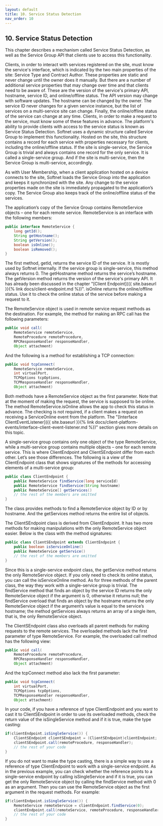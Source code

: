 ```yaml
---
layout: default
title: 10. Service Status Detection
nav_order: 10
---
```


## 10. Service Status Detection

This chapter describes a mechanism called Service Status Detection, as well as the Service Group API that clients use to access this functionality.  

Clients, in order to interact with services registered on the site, must know the service's interface, which is indicated by the two main properties of the site: Service Type and Contract Author. These properties are static and never change until the owner does it manually. But there are a number of additional service properties that may change over time and that clients need to be aware of. These are the version of the service's primary API, hostname, service ID, and online/offline status. The API version may change with software updates. The hostname can be changed by the owner. The service ID never changes for a given service instance, but the list of services on a multi-service site can change. Finally, the online/offline status of the service can change at any time. Clients, in order to make a request to the service, must know some of these features in advance. The platform's ability to provide clients with access to the service status is known as Service Status Detection. Softnet uses a dynamic structure called Service Group to implement this functionality. Hosted on the site, this structure contains a record for each service with properties necessary for clients, including the online/offline status. If the site is single-service, the Service Group is trivial and always contains one record for the only service. It is called a single-service group. And if the site is multi-service, then the Service Group is multi-service, accordingly.  

As with User Membership, when a client application hosted on a device connects to the site, Softnet loads the Service Group into the application and keeps it synchronized with the site. Any change to the service properties made on the site is immediately propagated to the application’s copy. The Service Group also keeps track of the online/offline status of the services.  

The application’s copy of the Service Group contains <span class="datatype">RemoteService</span> objects – one for each remote service. <span class="datatype">RemoteService</span> is an interface with the following members:
```java
public interface RemoteService {
	long getId();
	String getHostname();
	String getVersion();
	boolean isOnline();
	boolean isRemoved();
}
```
The first method, <span class="method">getId</span>, returns the service ID of the service. It is mostly used by Softnet internally. If the service group is single-service, this method always returns 0. The <span class="method">getHostname</span> method returns the service’s hostname. The <span class="method">getVersion</span> method returns the version of the service's primary API. It has already been discussed in the chapter "[Client Endpoint]({{ site.baseurl }}{% link docs/client-endpoint.md %})". <span class="method">isOnline</span> returns the online/offline status. Use it to check the online status of the service before making a request to it.  

The <span class="datatype">RemoteService</span> object is used in remote service request methods as the destination. For example, the method for making an RPC call has the following parameters:
```java
public void call(
    RemoteService remoteService, 
    RemoteProcedure remoteProcedure, 
    RPCResponseHandler responseHandler, 
    Object attachment)
```
And the following is a method for establishing a TCP connection:
```java
public void tcpConnect(
    RemoteService remoteService,
    int virtualPort,
    TCPOptions tcpOptions,
    TCPResponseHandler responseHandler,
    Object attachment)
```
Both methods have a <span class="datatype">RemoteService</span> object as the first parameter. Note that at the moment of making the request, the service is supposed to be online. The method <span class="datatype">RemoteService</span>.<span class="method">isOnline</span> allows the app to check this status in advance. The checking is not required, if a client makes a request on receiving a <span class="datatype">ServiceOnline</span> event from the platform. The "[Interface ClientEventListener]({{ site.baseurl }}{% link docs/client-platform-events/interface-client-event-listener.md %})" section gives more details on this topic.  

A single-service group contains only one object of the type <span class="datatype">RemoteService</span>, while a multi-service group contains multiple objects – one for each remote service. This is where <span class="datatype">ClientEndpoint</span> and <span class="datatype">ClientSEndpoint</span> differ from each other. Let’s see those differences. The following is a view of the <span class="datatype">ClientEndpoint</span> class that shows signatures of the methods for accessing elements of a multi-service group:
```java
public class ClientEndpoint {
    public RemoteService findService(long serviceId)
    public RemoteService findService(String hostname)
    public RemoteService[] getServices()
    // the rest of the members are omitted
}
```
The class provides methods to find a <span class="datatype">RemoteService</span> object by ID or by hostname. And the <span class="method">getServices</span> method returns the entire list of objects.  

The <span class="datatype">ClientSEndpoint</span> class is derived from <span class="datatype">ClientEndpoint</span>. It has two more methods for making manipulations with the only <span class="datatype">RemoteService</span> object easier. Below is the class with the method signatures:
```java
public class ClientSEndpoint extends ClientEndpoint {
    public boolean isServiceOnline()
    public RemoteService getService()
    // the rest of the members are omitted
}
```
Since this is a single-service endpoint class, the <span class="method">getService</span> method returns the only <span class="datatype">RemoteService</span> object. If you only need to check its online status, you can call the <span class="method">isServiceOnline</span> method. As for three methods of the parent class, the way they work with a single-service group is trivial. The <span class="method">findService</span> method that finds an object by the service ID returns the only <span class="datatype">RemoteService</span> object if the argument is 0, otherwise it returns null; the <span class="method">findService</span> overload that finds an object by the hostname returns the only <span class="datatype">RemoteService</span> object if the argument’s value is equal to the service’s hostname; the method <span class="method">getServices</span> always returns an array of a single item, that is, the only <span class="datatype">RemoteService</span> object.  

The <span class="datatype">ClientSEndpoint</span> class also overloads all parent methods for making requests to the remote services. The overloaded methods lack the first parameter of type <span class="datatype">RemoteService</span>. For example, the overloaded <span class="method">call</span> method has the following view:
```java
public void call(
    RemoteProcedure remoteProcedure,
    RPCResponseHandler responseHandler,
    Object attachment)
```

And the <span class="method">tcpConnect</span> method also lack the first parameter:
```java
public void tcpConnect(
    int virtualPort,
    TCPOptions tcpOptions,
    TCPResponseHandler responseHandler,
    Object attachment)
```

In your code, if you have a reference of type <span class="datatype">ClientEndpoint</span> and you want to cast it to <span class="datatype">ClientSEndpoint</span> in order to use its overloaded methods, check the return value of the <span class="method">isSingleService</span> method and if it is true, make the type casting:
```java
if(clientEndpoint.isSingleService()) {
    ClientSEndpoint clientSEndpoint = (ClientSEndpoint)clientEndpoint;
    clientSEndpoint.call(remoteProcedure, responseHandler);
    // the rest of your code
}
```

If you do not want to make the type casting, there is a simple way to use a reference of type <span class="datatype">ClientEndpoint</span> to work with a single-service endpoint. As in the previous example, you can check whether the reference points to a single-service endpoint by calling <span class="method">isSingleService</span> and if it is true, you can get the only <span class="datatype">RemoteService</span> object by calling the <span class="method">findService</span> method with 0 as an argument. Then you can use the <span class="datatype">RemoteService</span> object as the first argument in the request methods. For example:
```java
if(clientEndpoint.isSingleService()) {
    RemoteService remoteService = clientEndpoint.findService(0);
    clientEndpoint.call(remoteService, remoteProcedure, responseHandler);
    // the rest of your code
}
```

